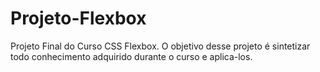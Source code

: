 # Projeto-Flexbox
Projeto Final do Curso CSS Flexbox.
O objetivo desse projeto é sintetizar todo conhecimento adquirido durante o curso e aplica-los.  
